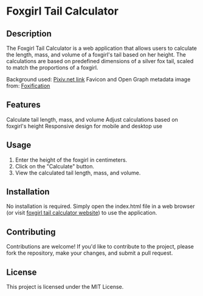 # Foxgirl Tail Calculator

## Description

The Foxgirl Tail Calculator is a web application that allows users to calculate the length, mass, and volume of a foxgirl's tail based on her height. The calculations are based on
predefined dimensions of a silver fox tail, scaled to match the proportions of a foxgirl.

Background used: [Pixiv.net link](https://www.pixiv.net/en/artworks/60082303)
Favicon and Open Graph metadata image from: [Foxification](https://www.scribblehub.com/series/972934/foxification/)

## Features

Calculate tail length, mass, and volume Adjust calculations based on foxgirl's height Responsive design for mobile and desktop use

## Usage

1. Enter the height of the foxgirl in centimeters.
2. Click on the "Calculate" button.
3. View the calculated tail length, mass, and volume.

## Installation

No installation is required. Simply open the index.html file in a web browser (or visit [foxgirl tail calculator website](https://decaded.dev/foxgirl)) to use the application.

## Contributing

Contributions are welcome! If you'd like to contribute to the project, please fork the repository, make your changes, and submit a pull request.

## License

This project is licensed under the MIT License.
